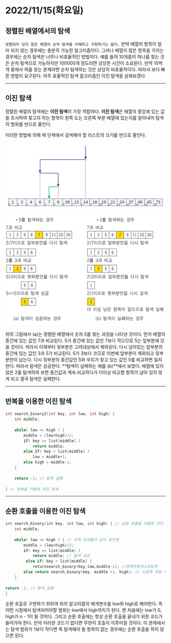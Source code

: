 # 2022/11/15(화요일)

## 정렬된 배열에서의 탐색

`정렬되어 있지 않은 배열의 순차 탐색을 이해하고 구현하기는 쉽다.` 
만약 배열의 항목이 얼마 되지 않는 경우에는 충분히 가능한 알고리즘이다.
그러나 배열이 많은 항목을 가지는 경우에는 순차 탐색은 너무나 비효율적인 방법이다. 예를 들어 10개중의 하나를 찾는 것은 순차 탐색으로 가능하지만 100000개 정도라면 상당한 시간이 소요된다. 만약 10억 개 중에서 하를 찾는 문제라면 순차 탐색하는 것은 상당히 비효율적이다. 따라서 보다 빠른 방법이 요구된다. 아주 효율적인 탐색 알고리즘인 이진 탐색을 살펴보겠다.

---

## 이진 탐색

정렬된 배열의 탐색에는 **이진 탐색**이 가장 적합하다. **이진 탐색**은 배열의 중앙에 있는 값을 조사하여 찾고자 하는 항목이 왼쪽 도는 오른쪽 부분 배열에 있는지를 알아내어 탐색의 범위를 반으로 줄인다.

이러한 방법에 의해 매 단계에서 검색해야 할 리스트의 크기를 반으로 줄인다.

![Untitled](src/111501.png)

 

![Untitled](src/111502.png)

위의 그림에서 (a)는 정렬된 배열에서 숫자 5를 찾는 과정을 나타낸 것이다. 먼저 배열의 중간에 있는 값인 7과 비교된다. 5가 중간에 있는 값인 7보다 작으므로 5는 앞부분에 있을 것이다. 따라서 이제부터 뒷부분은 고려대상에서 제외된다. 다시 남아있는 앞부분의 중간에 있는 값인 3과 5가 비교된다. 5가 3보다 크므로 이번에 앞부분이 제외되고 뒷부분만이 남는다. 다시 뒷부분의 중간값인 5와 우리가 찾고 있는 값인 5를 비교하면 일치한다. 따라서 탐색은 성공한다. **탐색이 실패하는 예를 (b)**에서 보였다. 배열에 있지 않은 2를 탐색하여 보면 중간값과 계속 비교하다가 더이상 비교할 항목이 남아 있지 않게 되고 결국 탐색은 실패한다.

---

## 반복을 이용한 이진 탐색

```c
int search_binary2(int key, int low, int high) { 
	int middle;

	while( low <= high ) {
		middle = (low+high)/2;
		if( key == list[middle] ) 
			return middle;
		else if( key > list[middle] ) 
			low = middle+1; 
		else high = middle-1;
	}

	return -1; // 탐색 실패 

} // 반복을 이용한 이진 탐색
```

---

## 순환 호출을 이용한 이진 탐색

```c
int search_binary(int key, int low, int high) { // 순환 호출을 이용한 이진 탐색 
	int middle;

	while( low <= high ) { // 아직 숫자들이 남아 있으면 
		middle = (low+high)/2;
		if( key == list[middle] ) 
			return middle; // 탐색 성공
		 else if( key > list[middle] )
			returnsearch_binary(key,low,middle-1); //왼쪽부분리스트탐색 
		else return search_binary(key, middle +1, high); // 오른쪽 부분 리스트 탐색
	}

return -1; // 탐색 실패 
} 
```

순환 호출로 구현하기 위하여 위의 알고리즘의 매개변수를 low와 high로 해야한다. 즉 어떤 시점에서 탐색되어야할 범위는 low에서 high까지가 된다. 맨 처음에는 low가 0, high가 n - 1이 될 것이다. 그리고 순환 호출에는 항상 순환 호출을 끝내기 위한 코드가 들어가야 한다. 만약 이러한 코드가 없다면 무한히 호출이 이루어질 것이다. 이 문제에서는 탐색 범위가 1보다 작다면 즉 탐색해야 될 항목이 없는 경우에는 순환 호출을 하지 않으면 된다.

##